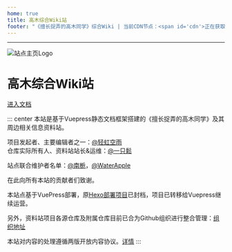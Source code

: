 ```yaml
---
home: true
title: 高木综合Wiki站
footer: "《擅长捉弄的高木同学》综合Wiki | 当前CDN节点：<span id='cdn'>正在获取中...</span>"
---
```

---
<div class="home-container">
  <div class="home-content">
    <img src="https://pic.imgdb.cn/item/65702291c458853aef1fcc8c.webp" alt="站点主页Logo" class="home-image">
    <h1 class="home-title">高木综合Wiki站</h1>
    <a href="/guide/Start.html" class="home-button badge">进入文档</a>
    <p class="home-description"></p>
  </div>
  <div class="home-bg"></div>
</div>

::: center
本站是基于Vuepress静态文档框架搭建的《擅长捉弄的高木同学》及其周边相关信息资料站。 

项目发起者、主要编辑者之一：[@轻虹空雨](https://mufeng086.com) <br/>
仓库实际所有人、资料站站长&运维：[@一只鬆](https://blog.sotkg.cn)

站点联合维护者名单：[@南栀](https://litkg.com)，[@WaterApple](https://waterapple09.com)

在此向所有本站的贡献者们致谢。

本站点基于VuePress部署，原[Hexo部署项目](https://github.com/TakagisanReposOrg/Hexo-TakagiWiki)已封档，项目已转移给Vuepress继续运营。

另外，资料站项目各源仓库及附属仓库目前已合为Github组织进行整合管理：[组织地址](https://github.com/TakagisanReposOrg)

本站对内容的处理遵循两版开放内容协议。[详情](https://wiki.takagi3.cn/other/license.html)
:::